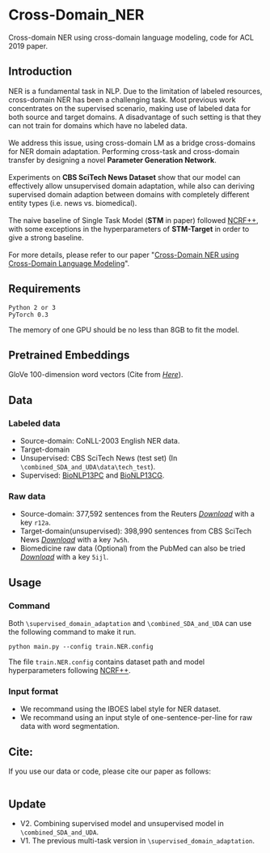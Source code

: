 # Cross-Domain_NER
Cross-domain NER using cross-domain language modeling, code for ACL 2019 paper.

## Introduction
NER is a fundamental task in NLP. Due to the limitation of labeled resources, cross-domain NER has been a challenging task. Most previous work concentrates on the supervised scenario, making use of labeled data for both source and target domains. A disadvantage of such setting is that they can not train for domains which have no labeled data.
<br> <br>
We address this issue, using  cross-domain LM as a bridge cross-domains for NER domain adaptation. Performing cross-task and cross-domain transfer by designing a novel **Parameter Generation Network**. 
<br> <br>
Experiments on **CBS SciTech News Dataset** show that our model can effectively allow unsupervised domain adaptation,
while also can deriving supervised domain adaption between domains with completely different entity types (i.e. news vs. biomedical). 
<br> <br>
The naive baseline of Single Task Model (**STM** in paper) followed [NCRF++](https://github.com/jiesutd/NCRFpp
), with some exceptions in the hyperparameters of **STM-Target** in order to give a strong baseline.
<br> <br>
For more details, please refer to our paper "[Cross-Domain NER using Cross-Domain Language Modeling]()".

## Requirements
```
Python 2 or 3 
PyTorch 0.3
```
The memory of one GPU should be no less than 8GB to fit the model.

## Pretrained Embeddings
GloVe 100-dimension word vectors (Cite from [*Here*](https://www.aclweb.org/anthology/D14-1162)).

## Data
### Labeled data
* Source-domain: CoNLL-2003 English NER data. <br>
* Target-domain
 * Unsupervised: CBS SciTech News (test set) (In `\combined_SDA_and_UDA\data\tech_test`). <br>
 * Supervised: [BioNLP13PC](https://github.com/cambridgeltl/MTL-Bioinformatics-2016) and [BioNLP13CG](https://github.com/cambridgeltl/MTL-Bioinformatics-2016).

### Raw data
* Source-domain: 377,592 sentences from the Reuters [*Download*](https://pan.baidu.com/s/1Sl5JssWV8R18nTU6S3Brrw) with a key `r12a`.
* Target-domain(unsupervised): 398,990 sentences from CBS SciTech News [*Download*](https://pan.baidu.com/s/1CGBWuf5XTfFmimXmLTBFwA) with a key `7w5h`.
* Biomedicine raw data (Optional) from the PubMed can also be tried [*Download*](https://pan.baidu.com/s/1s866FUl07L96JmzelMC2xw) with a key `5ijl`.

## Usage
### Command
Both `\supervised_domain_adaptation` and `\combined_SDA_and_UDA` can use the following command to make it run. <br>
```
python main.py --config train.NER.config
```
The file `train.NER.config` contains dataset path and model hyperparameters following [NCRF++](https://github.com/jiesutd/NCRFpp
).
### Input format
* We recommand using the IBOES label style for NER dataset.
* We recommand using an input style of one-sentence-per-line for raw data with word segmentation.
## Cite:
If you use our data or code, please cite our paper as follows:
```

```

## Update
* V2. Combining supervised model and unsupervised model in `\combined_SDA_and_UDA`.
* V1. The previous multi-task version in `\supervised_domain_adaptation`.
